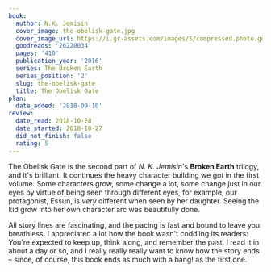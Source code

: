 ```yaml
---
book:
  author: N.K. Jemisin
  cover_image: the-obelisk-gate.jpg
  cover_image_url: https://i.gr-assets.com/images/S/compressed.photo.goodreads.com/books/1578523237l/26228034._SX98_.jpg
  goodreads: '26228034'
  pages: '410'
  publication_year: '2016'
  series: The Broken Earth
  series_position: '2'
  slug: the-obelisk-gate
  title: The Obelisk Gate
plan:
  date_added: '2018-09-10'
review:
  date_read: 2018-10-28
  date_started: 2018-10-27
  did_not_finish: false
  rating: 5
---
```


The Obelisk Gate is the second part of *N. K. Jemisin*'s **Broken Earth** trilogy, and it's brilliant. It continues the heavy character building we got in the first volume. Some characters grow, some change a lot, some change just in our eyes by virtue of being seen through different eyes, for example, our protagonist, Essun, is *very* different when seen by her daughter. Seeing the kid grow into her own character arc was beautifully done.

All story lines are fascinating, and the pacing is fast and bound to leave you breathless. I appreciated a lot how the book wasn't coddling its readers: You're expected to keep up, think along, and remember the past. I read it in about a day or so, and I really really really want to know how the story ends – since, of course, this book ends as much with a bang! as the first one.
